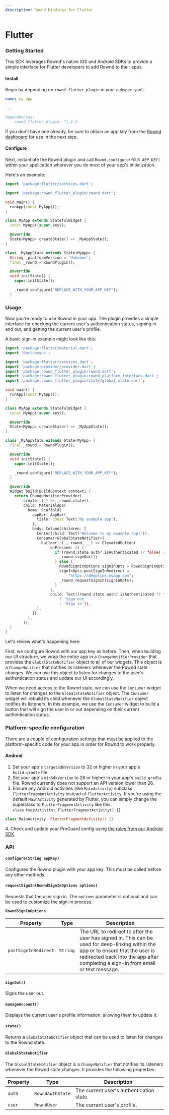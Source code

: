```yaml
---
description: Rownd bindings for Flutter
---
```


# Flutter

### Getting Started

This SDK leverages Rownd's native iOS and Android SDKs to provide a simple interface for Flutter developers to add Rownd to their apps.

#### Install

Begin by depending on `rownd_flutter_plugin` in your `pubspec.yaml`:

```yaml
name: my_app

...

dependencies:
    rownd_flutter_plugin: ^1.2.3
```

If you don't have one already, be sure to obtain an app key from the [Rownd dashboard](https://app.rownd.io/) for use in the next step.

#### Configure

Next, instantiate the Rownd plugin and call `Rownd.configure(YOUR_APP_KEY)` within your application wherever you do most of your app's initialization.

Here's an example:

```dart
import 'package:flutter/services.dart';

import 'package:rownd_flutter_plugin/rownd.dart';

void main() {
  runApp(const MyApp());
}

class MyApp extends StatefulWidget {
  const MyApp({super.key});

  @override
  State<MyApp> createState() => _MyAppState();
}

class _MyAppState extends State<MyApp> {
  String _platformVersion = 'Unknown';
  final _rownd = RowndPlugin();

  @override
  void initState() {
    super.initState();

    _rownd.configure("REPLACE_WITH_YOUR_APP_KEY");
  }
```

### Usage

Now you're ready to use Rownd in your app. The plugin provides a simple interface for checking the current user's authentication status, signing in and out, and getting the current user's profile.

A basic sign-in example might look like this:

```dart
import 'package:flutter/material.dart';
import 'dart:async';

import 'package:flutter/services.dart';
import 'package:provider/provider.dart';
import 'package:rownd_flutter_plugin/rownd.dart';
import 'package:rownd_flutter_plugin/rownd_platform_interface.dart';
import 'package:rownd_flutter_plugin/state/global_state.dart';

void main() {
  runApp(const MyApp());
}

class MyApp extends StatefulWidget {
  const MyApp({super.key});

  @override
  State<MyApp> createState() => _MyAppState();
}

class _MyAppState extends State<MyApp> {
  final _rownd = RowndPlugin();

  @override
  void initState() {
    super.initState();

    _rownd.configure("REPLACE_WITH_YOUR_APP_KEY");
  }

  @override
  Widget build(BuildContext context) {
    return ChangeNotifierProvider(
        create: (_) => _rownd.state(),
        child: MaterialApp(
          home: Scaffold(
            appBar: AppBar(
              title: const Text('My example app'),
            ),
            body: Column(children: [
              Center(child: Text('Welcome to my example app!')),
              Consumer<GlobalStateNotifier>(
                builder: (_, rownd, __) => ElevatedButton(
                    onPressed: () {
                      if (rownd.state.auth?.isAuthenticated ?? false) {
                        _rownd.signOut();
                      } else {
                        RowndSignInOptions signInOpts = RowndSignInOptions();
                        signInOpts.postSignInRedirect =
                            "https://deeplink.myapp.com";
                        _rownd.requestSignIn(signInOpts);
                      }
                    },
                    child: Text((rownd.state.auth?.isAuthenticated ?? false)
                        ? 'Sign out'
                        : 'Sign in')),
              ),
            ]),
          ),
        ));
  }
}
```

Let's review what's happening here:

First, we configure Rownd with our app key as before. Then, when building our UI structure, we wrap the entire app in a `ChangeNotifierProvider` that provides the `GlobalStateNotifier` object to all of our widgets. This object is a `ChangeNotifier` that notifies its listeners whenever the Rownd state changes. We can use this object to listen for changes to the user's authentication status and update our UI accordingly.

When we need access to the Rownd state, we can use the `Consumer` widget to listen for changes to the `GlobalStateNotifier` object. The `Consumer` widget will rebuild its child whenever the `GlobalStateNotifier` object notifies its listeners. In this example, we use the `Consumer` widget to build a button that will sign the user in or out depending on their current authentication status.

### Platform-specific configuration

There are a couple of configuration settings that must be applied to the platform-specific code for your app in order for Rownd to work properly.

#### Android

1. Set your app's `targetSdkVersion` to 32 or higher in your app's `build.gradle` file.
2. Set your app's `minSdkVersion` to 26 or higher in your app's `build.gradle` file. Rownd currently does not support an API version lower than 26.
3. Ensure any Android activities (like `MainActivity`) subclass `FlutterFragmentActivity` instead of `FlutterActivity`. If you're using the default `MainActivity` generated by Flutter, you can simply change the superclass to `FlutterFragmentActivity` like this:\
   `class MainActivity: FlutterFragmentActivity() {}`

```kotlin
class MainActivity: FlutterFragmentActivity() {}
```

4\. Check and update your ProGuard config using [the rules from our Android SDK](https://github.com/rownd/android/blob/main/README.md#proguard-config).

### API

#### `configure(String appKey)`

Configures the Rownd plugin with your app key. This must be called before any other methods.

#### `requestSignIn(RowndSignInOptions options)`

Requests that the user sign in. The `options` parameter is optional and can be used to customize the sign-in process.

**`RowndSignInOptions`**

| Property             | Type     | Description                                                                                                                                                                                                             |
| -------------------- | -------- | ----------------------------------------------------------------------------------------------------------------------------------------------------------------------------------------------------------------------- |
| `postSignInRedirect` | `String` | The URL to redirect to after the user has signed in. This can be used for deep-linking within the app or to ensure that the user is redirected back into the app after completing a sign-in from email or text message. |

#### `signOut()`

Signs the user out.

#### `manageAccount()`

Displays the current user's profile information, allowing them to update it.

#### `state()`

Returns a `GlobalStateNotifier` object that can be used to listen for changes to the Rownd state.

#### `GlobalStateNotifier`

The `GlobalStateNotifier` object is a `ChangeNotifier` that notifies its listeners whenever the Rownd state changes. It provides the following properties:

| Property | Type             | Description                              |
| -------- | ---------------- | ---------------------------------------- |
| `auth`   | `RowndAuthState` | The current user's authentication state. |
| `user`   | `RowndUser`      | The current user's profile.              |
